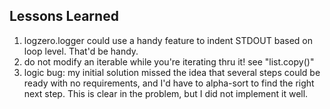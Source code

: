 ## Lessons Learned

1.  logzero.logger could use a handy feature to indent STDOUT based on loop level. That'd be handy.
2.  do not modify an iterable while you're iterating thru it! see "list.copy()"
3.  logic bug: my initial solution missed the idea that several steps could be ready with no requirements, and I'd have to alpha-sort to find the right next step. This is clear in the problem, but I did not implement it well.
